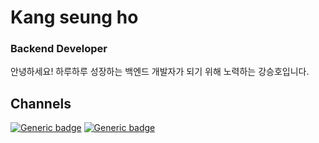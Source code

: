 # Kang seung ho
### Backend Developer
안녕하세요! 하루하루 성장하는 백엔드 개발자가 되기 위해 노력하는 강승호입니다.

## Channels


[![Generic badge](https://img.shields.io/badge/TechBlog-blue.svg)](https://willseungh0.tistory.com/)
[![Generic badge](https://img.shields.io/badge/Resume-green.svg)](https://www.notion.so/Will-4361d1ea1c3c4a0fad0905a6842c6b44)
